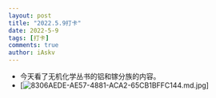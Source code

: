 ```yaml
--- 
layout: post 
title: "2022.5.9打卡" 
date: 2022-5-9
tags: [打卡] 
comments: true 
author: iAskv
--- 
```


- 今天看了无机化学丛书的铝和镓分族的内容。
- [![8306AEDE-AE57-4881-ACA2-65CB1BFFC144.md.jpg](https://www.z4a.net/images/2022/05/09/8306AEDE-AE57-4881-ACA2-65CB1BFFC144.md.jpg)]